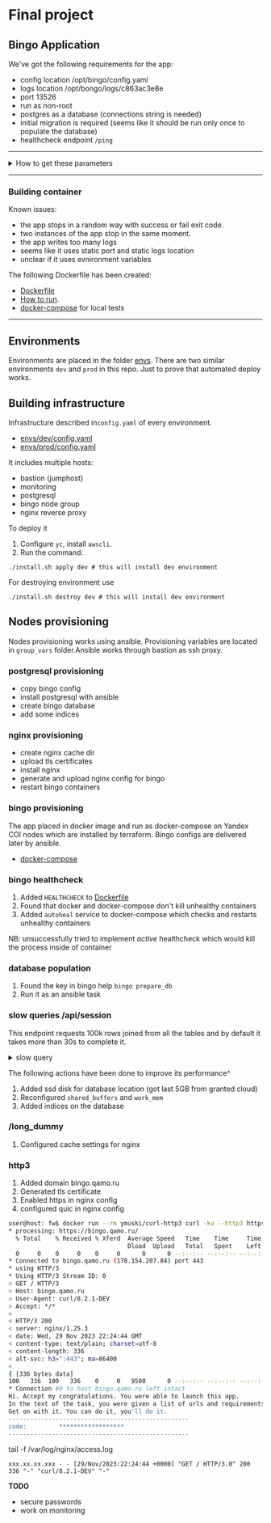 # Final project

## Bingo Application

We've got the following requirements for the app:

- config location /opt/bingo/config.yaml
- logs location /opt/bongo/logs/c863ac3e8e
- port 13526
- run as non-root
- postgres as a database (connections string is needed)
- initial migration is required (seems like it should be run only once to populate the database)
- healthcheck endpoint `/ping`

---

<details>
<summary>How to get these parameters</summary>

### Parameters

```
> ./binary/bingo help    
bingo

Usage:
   [flags]
   [command]

Available Commands:
  completion           Generate the autocompletion script for the specified shell
  help                 Help about any command
  prepare_db           prepare_db
  print_current_config print_current_config
  print_default_config print_default_config
  run_server           run_server
  version              version

Flags:
  -h, --help   help for this command

Use " [command] --help" for more information about a command.

```

### Config location
```
>strace -e openat ./binary/bingo print_current_config
openat(AT_FDCWD, "/sys/kernel/mm/transparent_hugepage/hpage_pmd_size", O_RDONLY) = 3
openat(AT_FDCWD, "/opt/bingo/config.yaml", O_RDONLY|O_CLOEXEC) = 6
```
### Logs location
```
strace -e openat ./binary/bingo run_server          
openat(AT_FDCWD, "/sys/kernel/mm/transparent_hugepage/hpage_pmd_size", O_RDONLY) = 3
--- SIGURG {si_signo=SIGURG, si_code=SI_TKILL, si_pid=32075, si_uid=1000} ---
openat(AT_FDCWD, "/opt/bingo/config.yaml", O_RDONLY|O_CLOEXEC) = 6
openat(AT_FDCWD, "/opt/bongo/logs/c863ac3e8e/main.log", O_WRONLY|O_CREAT|O_APPEND|O_CLOEXEC, 0666) = -1 ENOENT (No such file or directory)
```

### Port bind

```
~ $ netstat -tunlp
Active Internet connections (only servers)
Proto Recv-Q Send-Q Local Address           Foreign Address         State       PID/Program name    
tcp        0      0 127.0.0.11:42017        0.0.0.0:*               LISTEN      -
tcp        0      0 :::13526                :::*                    LISTEN      1/bingo
udp        0      0 127.0.0.11:39793        0.0.0.0:*                           -

```

### Non-root user

```
# ./binary/bingo print_current_config
Didn't your mom teach you not to run anything incomprehensible from root?
```

</details>

---

### Building container

Known issues:

- the app stops in a random way with success or fail exit code. 
- two instances of the app stop in the same moment. 
- the app writes too many logs
- seems like it uses static port and static logs location
- unclear if it uses evnironment variables

The following Dockerfile has been created:

- [Dockerfile](./build/Dockerfile) 
- [How to run](./build/README.md).
- [docker-compose](./build/docker-compose.yml) for local tests

---

## Environments

Environments are placed in the folder [envs](./envs/). There are two similar environments `dev` and `prod` in this repo. Just to prove that automated deploy works.

## Building infrastructure

Infrastructure described in`config.yaml` of every environment.

- [envs/dev/config.yaml](./envs/dev/config.yaml)
- [envs/prod/config.yaml](./envs/prod/config.yaml)

It includes multiple hosts:

- bastion (jumphost)
- monitoring
- postgresql
- bingo node group
- nginx reverse proxy

To deploy it

1. Configure `yc`, install `awscli`.
2. Run the command:

```
./install.sh apply dev # this will install dev environment
```

For destroying environment use
```
./install.sh destroy dev # this will install dev environment
```


## Nodes provisioning

Nodes provisioning works using ansible. Provisioning variables are located in `group_vars` folder.Ansible works through bastion as ssh proxy. 

### postgresql provisioning

- copy bingo config
- install postgresql with ansible
- create bingo database
- add some indices

### nginx provisioning

- create nginx cache dir
- upload tls certificates
- install nginx
- generate and upload nginx config for bingo
- restart bingo containers

### bingo provisioning

The app placed in docker image and run as docker-compose on Yandex COI nodes which are installed by terraform. Bingo configs are delivered later by ansible.

- [docker-compose](./build/docker-compose.yml)

### bingo healthcheck

1. Added `HEALTHCHECK` to [Dockerfile](./build/Dockerfile)
2. Found that docker and docker-compose don't kill unhealthy containers
3. Added `autoheal` service to docker-compose which checks and restarts unhealthy containers

NB: unsuccessfully tried to implement *active* healthcheck which would kill the process inside of container

### database population

1. Found the key in bingo help `bingo prepare_db`
2. Run it as an ansible task

### slow queries /api/session

This endpoint requests 100k rows joined from all the tables and by default it takes more than 30s to complete it.

<details>
<summary>slow query</summary>

```
SELECT 
    sessions.id, 
    sessions.start_time, 
    customers.id, 
    customers.name, 
    customers.surname, 
    customers.birthday, 
    customers.email, 
    movies.id, 
    movies.name, 
    movies.year, 
    movies.duration 
FROM sessions 
    INNER JOIN customers ON sessions.customer_id = customers.id 
    INNER JOIN movies ON sessions.movie_id = movies.id 
ORDER BY movies.year DESC, 
         movies.name ASC, 
         customers.id, 
         sessions.id DESC 
LIMIT 100000;

```
</details>

The following actions have been done to improve its performance^

1. Added ssd disk for database location (got last 5GB from granted cloud)
2. Reconfigured `shared_buffers` and `work_mem`
3. Added indices on the database

### /long_dummy

1. Configured cache settings for nginx

### http3

1. Added domain bingo.qamo.ru
2. Generated tls certificate
3. Enabled https in nginx config
4. configured quic in nginx config

```bash
user@host: fw$ docker run --rm ymuski/curl-http3 curl -kv --http3 https://bingo.qamo.ru/
* processing: https://bingo.qamo.ru/
  % Total    % Received % Xferd  Average Speed   Time    Time     Time  Current
                                 Dload  Upload   Total   Spent    Left  Speed
  0     0    0     0    0     0      0      0 --:--:-- --:--:-- --:--:--     0*   Trying 178.154.207.84:443...
* Connected to bingo.qamo.ru (178.154.207.84) port 443
* using HTTP/3
* Using HTTP/3 Stream ID: 0
> GET / HTTP/3
> Host: bingo.qamo.ru
> User-Agent: curl/8.2.1-DEV
> Accept: */*
> 
< HTTP/3 200 
< server: nginx/1.25.3
< date: Wed, 29 Nov 2023 22:24:44 GMT
< content-type: text/plain; charset=utf-8
< content-length: 336
< alt-svc: h3=":443"; ma=86400
< 
{ [336 bytes data]
100   336  100   336    0     0   9500      0 --:--:-- --:--:-- --:--:--  9600
* Connection #0 to host bingo.qamo.ru left intact
Hi. Accept my congratulations. You were able to launch this app.
In the text of the task, you were given a list of urls and requirements for their work.
Get on with it. You can do it, you'll do it.
--------------------------------------------------
code:         ******************
--------------------------------------------------

```

tail -f /var/log/nginx/access.log
```
xxx.xx.xx.xxx - - [29/Nov/2023:22:24:44 +0000] "GET / HTTP/3.0" 200 336 "-" "curl/8.2.1-DEV" "-"
```


**TODO**

- secure passwords
- work on monitoring

